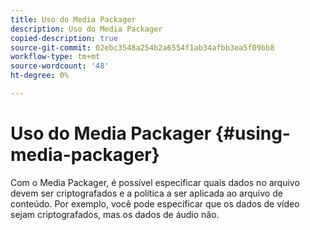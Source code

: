 ```yaml
---
title: Uso do Media Packager
description: Uso do Media Packager
copied-description: true
source-git-commit: 02ebc3548a254b2a6554f1ab34afbb3ea5f09bb8
workflow-type: tm+mt
source-wordcount: '48'
ht-degree: 0%

---
```


# Uso do Media Packager {#using-media-packager}

Com o Media Packager, é possível especificar quais dados no arquivo devem ser criptografados e a política a ser aplicada ao arquivo de conteúdo. Por exemplo, você pode especificar que os dados de vídeo sejam criptografados, mas os dados de áudio não.
